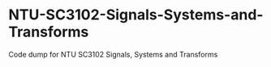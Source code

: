 # NTU-SC3102-Signals-Systems-and-Transforms
Code dump for NTU SC3102 Signals, Systems and Transforms
